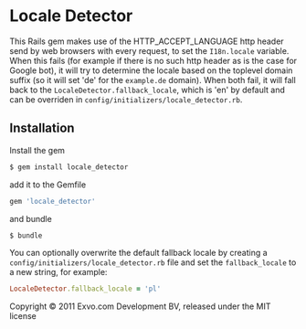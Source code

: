 # Locale Detector

This Rails gem makes use of the HTTP_ACCEPT_LANGUAGE http header send by web browsers with every request, to set the `I18n.locale` variable.
When this fails (for example if there is no such http header as is the case for Google bot), it will try to determine the locale based on the toplevel domain suffix (so it will set 'de' for the `example.de` domain).
When both fail, it will fall back to the `LocaleDetector.fallback_locale`, which is 'en' by default and can be overriden in `config/initializers/locale_detector.rb`.


## Installation

Install the gem

```bash
$ gem install locale_detector
```

add it to the Gemfile

```ruby
gem 'locale_detector'
```

and bundle

```bash
$ bundle
```


You can optionally overwrite the default fallback locale by creating a `config/initializers/locale_detector.rb` file and set the `fallback_locale` to a new string, for example:

```ruby
LocaleDetector.fallback_locale = 'pl'
```



Copyright © 2011 Exvo.com Development BV, released under the MIT license
